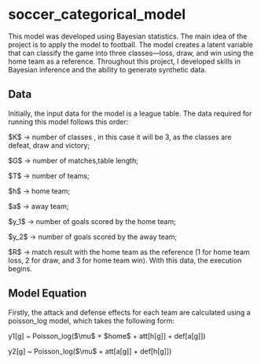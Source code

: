 # soccer_categorical_model

This model was developed using Bayesian statistics. The main idea of the project is to apply the model to football. The model creates a latent variable that can classify the game into three classes—loss, draw, and win using the home team as a reference. Throughout this project, I developed skills in Bayesian inference and the ability to generate synthetic data.

## Data
Initially, the input data for the model is a league table. The data required for running this model follows this order: 

$K\$ -> number of classes , in this case it will be 3, as the classes are defeat, draw and victory;

$G\$ -> number of matches,table length;

$T\$ -> number of teams;

$h\$ -> home team; 

$a\$ -> away team; 

$y_1\$ -> number of goals scored by the home team;

$y_2\$ -> number of goals scored by the away team; 

$R\$ -> match result with the home team as the reference (1 for home team loss, 2 for draw, and 3 for home team win). With this data, the execution begins.

## Model Equation

Firstly, the attack and defense effects for each team are calculated using a poisson_log model, which takes the following form:

y1[g] ~ Poisson_log($\mu\$ + $home\$ + att[h[g]] + def[a[g]])

y2[g] ~ Poisson_log($\mu\$ + att[a[g]] + def[h[g]])

